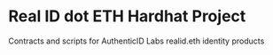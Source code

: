 # Real ID dot ETH Hardhat Project

Contracts and scripts for AuthenticID Labs realid.eth identity products


